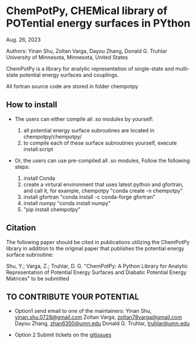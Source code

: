 
ChemPotPy, CHEMical library of POTential energy surfaces in PYthon 
==================================================================

Aug. 26, 2023

Authors: Yinan Shu, Zoltan Varga, Dayou Zhang, Donald G. Truhlar
University of Minnesota, Minnesota, United States

ChemPotPy is a library for analytic representation of single-state 
and multi-state potential energy surfaces and couplings. 

All fortran source code are stored in folder chempotpy 


How to install
--------------

* The users can either compile all .so modules by yourself:

  1. all potential energy surface subroutines are located in chempotpy/chempotpy/
  2. to compile each of these surface subroutines yourself, execute install.script

* Or, the users can use pre-compiled all .so modules, Follow the following steps:

  1. install Conda 
  2. create a virtural environment that uses latest python and gfortran,
     and call it, for example, chempotpy
     "conda create -n chempotpy"
  3. install gfortran 
     "conda install -c conda-forge gfortran"
  4. install numpy 
     "conda install numpy"
  5. "pip install chempotpy"


Citation
--------

The following paper should be cited in publications utilizing the
ChemPotPy library in addition to the original paper that publishes 
the potential energy surface subroutine:

Shu, Y.; Varga, Z.; Truhlar, D. G.
"ChemPotPy: A Python Library for Analytic Representation of Potential 
Energy Surfaces and Diabatic Potential Energy Matrices"
to be submitted



TO CONTRIBUTE YOUR POTENTIAL
----------------------------
* Option1
send email to one of the maintainers:
Yinan Shu, yinan.shu.0728@gmail.com
Zoltan Varga, zoltan78varga@gmail.com
Dayou Zhang, zhan6350@umn.edu
Donald G. Truhlar, truhlar@umn.edu
 
* Option 2
Submit tickets on the [gitissues](https://github.com/shuyinan/chempotpy/issues)
